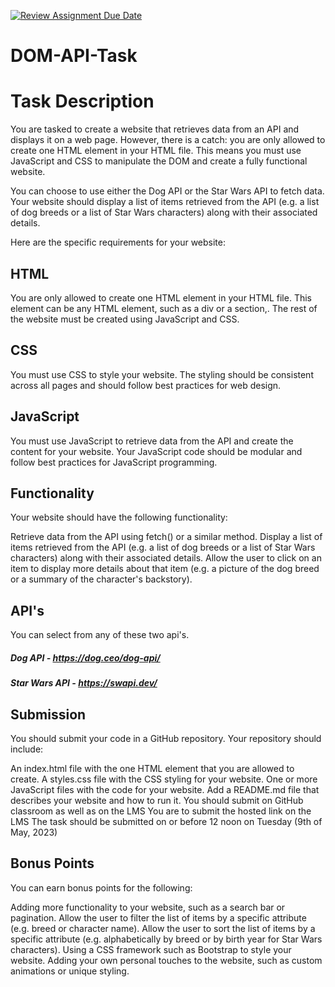 [![Review Assignment Due Date](https://classroom.github.com/assets/deadline-readme-button-24ddc0f5d75046c5622901739e7c5dd533143b0c8e959d652212380cedb1ea36.svg)](https://classroom.github.com/a/i1dyorsy)
# DOM-API-Task

# Task Description
You are tasked to create a website that retrieves data from an API and displays it on a web page.
However, there is a catch: you are only allowed to create one HTML element in your HTML file. This means you must use JavaScript and CSS to manipulate the DOM and create a fully functional website.

You can choose to use either the Dog API or the Star Wars API to fetch data. Your website should display a list of items retrieved from the API (e.g. a list of dog breeds or a list of Star Wars characters) along with their associated details.

Here are the specific requirements for your website:

## HTML
You are only allowed to create one HTML element in your HTML file. This element can be any HTML element, such as a div or a section,. The rest of the website must be created using JavaScript and CSS.

## CSS
You must use CSS to style your website. The styling should be consistent across all pages and should follow best practices for web design.

## JavaScript
You must use JavaScript to retrieve data from the API and create the content for your website. Your JavaScript code should be modular and follow best practices for JavaScript programming.

## Functionality
Your website should have the following functionality:

Retrieve data from the API using fetch() or a similar method.
Display a list of items retrieved from the API (e.g. a list of dog breeds or a list of Star Wars characters) along with their associated details.
Allow the user to click on an item to display more details about that item (e.g. a picture of the dog breed or a summary of the character's backstory).

## API's
You can select from any of these two api's.
##### Dog API - https://dog.ceo/dog-api/
##### Star Wars API - https://swapi.dev/

## Submission
You should submit your code in a GitHub repository. Your repository should include:

An index.html file with the one HTML element that you are allowed to create.
A styles.css file with the CSS styling for your website.
One or more JavaScript files with the code for your website.
Add a README.md file that describes your website and how to run it.
You should submit on GitHub classroom as well as on the LMS
You are to submit the hosted link on the LMS
The task should be submitted on or before 12 noon on Tuesday (9th of May, 2023)

##  Bonus Points
You can earn bonus points for the following:

Adding more functionality to your website, such as a search bar or pagination.
Allow the user to filter the list of items by a specific attribute (e.g. breed or character name).
Allow the user to sort the list of items by a specific attribute (e.g. alphabetically by breed or by birth year for Star Wars characters).
Using a CSS framework such as Bootstrap to style your website.
Adding your own personal touches to the website, such as custom animations or unique styling.
